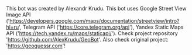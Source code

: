 This bot was created by Alexandr Krudu. This bot uses Google Street View Image API ('https://developers.google.com/maps/documentation/streetview/intro?hl=ru', 
Telegram API ('https://core.telegram.org/api'), Yandex Static Maps API ('https://tech.yandex.ru/maps/staticapi/'). 
Check project repository 'https://github.com/AlexKrudu/GeoBot'. 
Also check original project: 'https://geoguessr.com'! 
